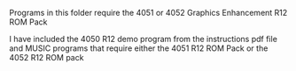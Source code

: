 Programs in this folder require the 4051 or 4052 Graphics Enhancement R12 ROM Pack

I have included the 4050 R12 demo program from the instructions pdf file and MUSIC programs that require either the 4051 R12 ROM Pack or the 4052 R12 ROM pack
